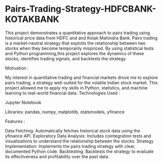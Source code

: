 # Pairs-Trading-Strategy-HDFCBANK-KOTAKBANK
This project demonstrates a quantitative approach to pairs trading using historical price data from HDFC and  and Kotak Mahindra Bank. Pairs trading is a market-neutral strategy that exploits the relationship between two stocks when they become temporarily mispriced. By using statistical tests and Python programming,this project explores the dynamics of these stocks, identifies trading signals, and backtests the strategy.

Motivation :

My interest in quantitative trading and financial markets drove me to explore pairs trading, a strategy well-suited for the volatile Indian stock market. This project allowed me to apply my skills in Python, statistics, and machine learning to real-world financial data.
Technologies Used :


Jupyter Notebook

Libraries: pandas, numpy, matplotlib, statsmodels, yfinance

Features :

Data Fetching: Automatically fetches historical stock data using the yfinance API. Exploratory Data Analysis: Includes cointegration tests and visualizations to understand the relationship between the stocks. Strategy Implementation: Implements the pairs trading strategy with clear, documented Python code. Backtesting: Backtests the strategy to evaluate its effectiveness and profitability over the past data.
